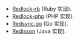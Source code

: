 * [Redlock-rb](https://github.com/antirez/redlock-rb) (Ruby 实现).
* [Redlock-php](https://github.com/ronnylt/redlock-php) (PHP 实现).
* [Redsync.go](https://github.com/hjr265/redsync.go) (Go 实现).
* [Redisson](https://github.com/mrniko/redisson) (Java 实现).

